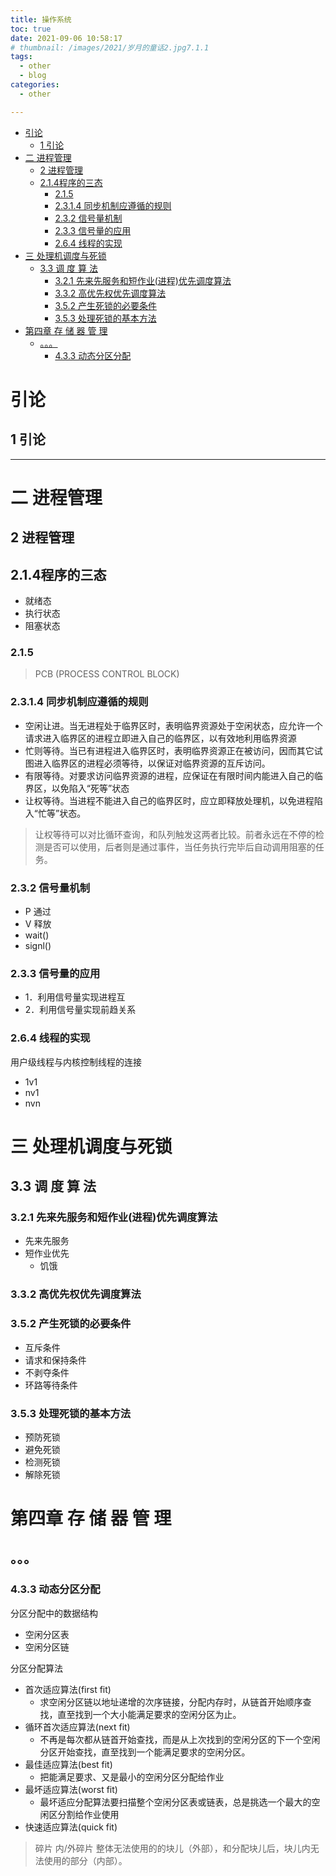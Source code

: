 ```yaml
---
title: 操作系统
toc: true
date: 2021-09-06 10:58:17
# thumbnail: /images/2021/岁月的童话2.jpg7.1.1
tags:
  - other
  - blog
categories:
  - other

---
```


- [引论](#引论)
  - [1 引论](#1-引论)
- [二 进程管理](#二-进程管理)
  - [2 进程管理](#2-进程管理)
  - [2.1.4程序的三态](#214程序的三态)
    - [2.1.5](#215)
    - [2.3.1.4 同步机制应遵循的规则](#2314-同步机制应遵循的规则)
    - [2.3.2 信号量机制](#232-信号量机制)
    - [2.3.3 信号量的应用](#233-信号量的应用)
    - [2.6.4 线程的实现](#264-线程的实现)
- [三 处理机调度与死锁](#三-处理机调度与死锁)
  - [3.3 调 度 算 法](#33-调-度-算-法)
    - [3.2.1 先来先服务和短作业(进程)优先调度算法](#321-先来先服务和短作业进程优先调度算法)
    - [3.3.2 高优先权优先调度算法](#332-高优先权优先调度算法)
    - [3.5.2 产生死锁的必要条件](#352-产生死锁的必要条件)
    - [3.5.3 处理死锁的基本方法](#353-处理死锁的基本方法)
- [第四章 存 储 器 管 理](#第四章-存-储-器-管-理)
  - [。。。](#)
    - [4.3.3 动态分区分配](#433-动态分区分配)

<!--more-->
# 引论

## 1 引论

----

# 二 进程管理


## 2 进程管理

## 2.1.4程序的三态

- 就绪态
- 执行状态
- 阻塞状态


### 2.1.5

> PCB (PROCESS CONTROL BLOCK) 


### 2.3.1.4 同步机制应遵循的规则

- 空闲让进。当无进程处于临界区时，表明临界资源处于空闲状态，应允许一个请求进入临界区的进程立即进入自己的临界区，以有效地利用临界资源
- 忙则等待。当已有进程进入临界区时，表明临界资源正在被访问，因而其它试图进入临界区的进程必须等待，以保证对临界资源的互斥访问。
- 有限等待。对要求访问临界资源的进程，应保证在有限时间内能进入自己的临界区，以免陷入“死等”状态
- 让权等待。当进程不能进入自己的临界区时，应立即释放处理机，以免进程陷入“忙等”状态。

> 让权等待可以对比循环查询，和队列触发这两者比较。前者永远在不停的检测是否可以使用，后者则是通过事件，当任务执行完毕后自动调用阻塞的任务。

### 2.3.2 信号量机制

- P 通过
- V 释放
- wait()
- signl()

### 2.3.3 信号量的应用
- 1．利用信号量实现进程互
- 2．利用信号量实现前趋关系
  
### 2.6.4 线程的实现

用户级线程与内核控制线程的连接
- 1v1
- nv1
- nvn

# 三 处理机调度与死锁

## 3.3 调 度 算 法
### 3.2.1 先来先服务和短作业(进程)优先调度算法
- 先来先服务
- 短作业优先 
  - 饥饿
  
### 3.3.2 高优先权优先调度算法
### 3.5.2 产生死锁的必要条件
- 互斥条件
- 请求和保持条件
- 不剥夺条件
- 环路等待条件
### 3.5.3 处理死锁的基本方法
- 预防死锁
- 避免死锁
- 检测死锁
- 解除死锁

# 第四章 存 储 器 管 理
## 。。。
### 4.3.3 动态分区分配
 分区分配中的数据结构
- 空闲分区表
- 空闲分区链

 分区分配算法
- 首次适应算法(first fit) 
  - 求空闲分区链以地址递增的次序链接，分配内存时，从链首开始顺序查找，直至找到一个大小能满足要求的空闲分区为止。
- 循环首次适应算法(next fit)
  - 不再是每次都从链首开始查找，而是从上次找到的空闲分区的下一个空闲分区开始查找，直至找到一个能满足要求的空闲分区。
- 最佳适应算法(best fit)
  - 把能满足要求、又是最小的空闲分区分配给作业
- 最坏适应算法(worst fit) 
  - 最坏适应分配算法要扫描整个空闲分区表或链表，总是挑选一个最大的空闲区分割给作业使用
- 快速适应算法(quick fit)

> 碎片 内/外碎片  整体无法使用的的块儿（外部），和分配块儿后，块儿内无法使用的部分（内部）。
